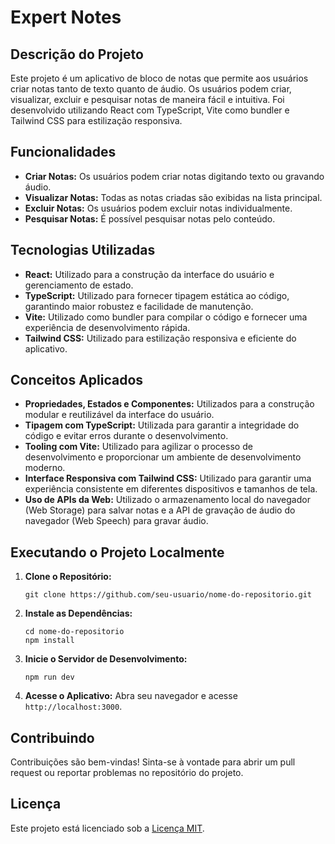 # Expert Notes

## Descrição do Projeto
Este projeto é um aplicativo de bloco de notas que permite aos usuários criar notas tanto de texto quanto de áudio. Os usuários podem criar, visualizar, excluir e pesquisar notas de maneira fácil e intuitiva. Foi desenvolvido utilizando React com TypeScript, Vite como bundler e Tailwind CSS para estilização responsiva.

## Funcionalidades
- **Criar Notas:** Os usuários podem criar notas digitando texto ou gravando áudio.
- **Visualizar Notas:** Todas as notas criadas são exibidas na lista principal.
- **Excluir Notas:** Os usuários podem excluir notas individualmente.
- **Pesquisar Notas:** É possível pesquisar notas pelo conteúdo.




## Tecnologias Utilizadas
- **React:** Utilizado para a construção da interface do usuário e gerenciamento de estado.
- **TypeScript:** Utilizado para fornecer tipagem estática ao código, garantindo maior robustez e facilidade de manutenção.
- **Vite:** Utilizado como bundler para compilar o código e fornecer uma experiência de desenvolvimento rápida.
- **Tailwind CSS:** Utilizado para estilização responsiva e eficiente do aplicativo.

## Conceitos Aplicados
- **Propriedades, Estados e Componentes:** Utilizados para a construção modular e reutilizável da interface do usuário.
- **Tipagem com TypeScript:** Utilizada para garantir a integridade do código e evitar erros durante o desenvolvimento.
- **Tooling com Vite:** Utilizado para agilizar o processo de desenvolvimento e proporcionar um ambiente de desenvolvimento moderno.
- **Interface Responsiva com Tailwind CSS:** Utilizado para garantir uma experiência consistente em diferentes dispositivos e tamanhos de tela.
- **Uso de APIs da Web:** Utilizado o armazenamento local do navegador (Web Storage) para salvar notas e a API de gravação de áudio do navegador (Web Speech) para gravar áudio.

## Executando o Projeto Localmente
1. **Clone o Repositório:**
   ```
   git clone https://github.com/seu-usuario/nome-do-repositorio.git
   ```
2. **Instale as Dependências:**
   ```
   cd nome-do-repositorio
   npm install
   ```
3. **Inicie o Servidor de Desenvolvimento:**
   ```
   npm run dev
   ```
4. **Acesse o Aplicativo:**
   Abra seu navegador e acesse `http://localhost:3000`.

## Contribuindo
Contribuições são bem-vindas! Sinta-se à vontade para abrir um pull request ou reportar problemas no repositório do projeto.

## Licença
Este projeto está licenciado sob a [Licença MIT](https://opensource.org/licenses/MIT).
